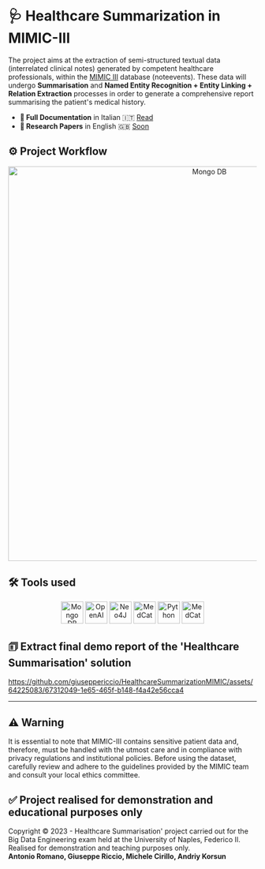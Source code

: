 # 🩺 Healthcare Summarization in MIMIC-III
The project aims at the extraction of semi-structured textual data (interrelated clinical notes) generated by competent healthcare professionals, within the [MIMIC III](https://physionet.org/content/mimiciii/1.4/) database (noteevents). These data will undergo **Summarisation** and **Named Entity Recognition + Entity Linking + Relation Extraction** processes in order to generate a comprehensive report summarising the patient's medical history. 

- **📖 Full Documentation** in Italian 🇮🇹 [Read](https://github.com/giuseppericcio/HealthcareSummarizationMIMIC/blob/main/Healthcare_Summarization_MIMIC.pdf)
- **📄 Research Papers** in English 🇬🇧 [Soon]()

## ⚙️ Project Workflow
<div align="center">
    <img src="https://github.com/giuseppericcio/HealthcareSummarizationMIMIC/blob/main/img/Workflow.png?raw=true" alt="Mongo DB" height="800">
</div>

## 🛠️ Tools used
<div align="center">
    <img src="https://th.bing.com/th/id/R.4fae2a716eff54919f5c949473a40828?rik=GNlo2ZbF7gRjaw&pid=ImgRaw&r=0" alt="Mongo DB" height="45">
    <img src="https://th.bing.com/th/id/OIP.8CuA1RVvzjfpIVXMWW_TFQHaBj?pid=ImgDet&rs=1" alt="OpenAI" height="45">
    <img src="https://th.bing.com/th/id/OIP.Ksia5B3z9LrSDC7NILmyWwHaD3?pid=ImgDet&rs=1" alt="Neo4J" height="45">
    <img src="https://github.com/CogStack/MedCAT/blob/master/media/cat-logo.png?raw=true" alt="MedCat" height="45">
    <img src="https://th.bing.com/th/id/R.943803c137dc211e2279dbe80a17c401?rik=5%2bBVufa9qlZ7fA&riu=http%3a%2f%2flogos-download.com%2fwp-content%2fuploads%2f2016%2f10%2fPython_logo_wordmark.png&ehk=SmOqfSHQgYcJP9Z5pRpZMthkW0dDatRgVJlKeLyCTSs%3d&risl=&pid=ImgRaw&r=0" alt="Python" height="45">
    <img src="https://streamlit.io/images/brand/streamlit-logo-primary-colormark-darktext.svg" alt="MedCat" height="45">
</div>

## 🗊 Extract final demo report of the 'Healthcare Summarisation' solution
https://github.com/giuseppericcio/HealthcareSummarizationMIMIC/assets/64225083/67312049-1e65-465f-b148-f4a42e56cca4

<hr>

## ⚠️ Warning
It is essential to note that MIMIC-III contains sensitive patient data and, therefore, must be handled with the utmost care and in compliance with privacy regulations and institutional policies. Before using the dataset, carefully review and adhere to the guidelines provided by the MIMIC team and consult your local ethics committee.

## ✅ Project realised for demonstration and educational purposes only
Copyright © 2023 - Healthcare Summarisation' project carried out for the Big Data Engineering exam held at the University of Naples, Federico II. Realised for demonstration and teaching purposes only. <br>
**Antonio Romano, Giuseppe Riccio, Michele Cirillo, Andriy Korsun**
